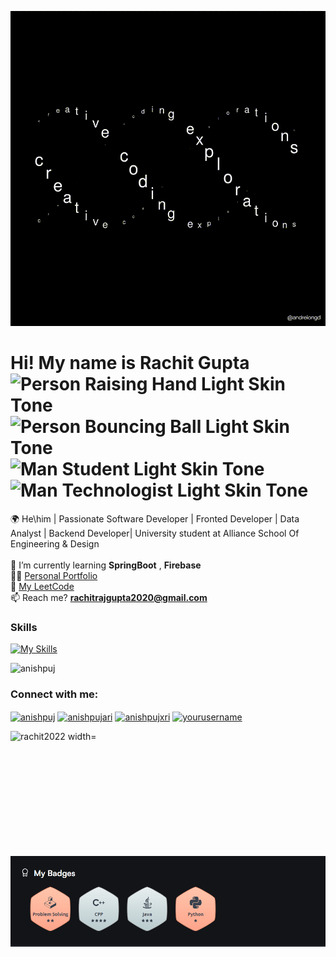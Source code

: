 ![NvL](https://github.com/rachit2022/rachit2022/blob/master/github_prof.gif)


Hi! My name is Rachit Gupta <img src="https://raw.githubusercontent.com/Tarikul-Islam-Anik/Animated-Fluent-Emojis/master/Emojis/People%20with%20activities/Person%20Raising%20Hand%20Light%20Skin%20Tone.png" alt="Person Raising Hand Light Skin Tone" width="30" height="30" /> <img src="https://raw.githubusercontent.com/Tarikul-Islam-Anik/Animated-Fluent-Emojis/master/Emojis/People%20with%20activities/Person%20Bouncing%20Ball%20Light%20Skin%20Tone.png" alt="Person Bouncing Ball Light Skin Tone" width="30" height="30" /> <img src="https://raw.githubusercontent.com/Tarikul-Islam-Anik/Animated-Fluent-Emojis/master/Emojis/People%20with%20professions/Man%20Student%20Light%20Skin%20Tone.png" alt="Man Student Light Skin Tone" width="30" height="30" /> <img src="https://raw.githubusercontent.com/Tarikul-Islam-Anik/Animated-Fluent-Emojis/master/Emojis/People%20with%20professions/Man%20Technologist%20Light%20Skin%20Tone.png" alt="Man Technologist Light Skin Tone" width="30" height="30" />
========================================================================================================================================

🌍 He\him | Passionate Software Developer | Fronted Developer | Data Analyst | Backend Developer| University student at Alliance School Of Engineering & Design  <br>
<br>
🌱 I’m currently learning **SpringBoot** , **Firebase**<br>
👨‍💻 <a href="https://my-portfolio-032.netlify.app">Personal Portfolio</a> <br>
👾 <a href="https://leetcode.com/u/Rachit_26/">My LeetCode</a> <br>
📫  Reach me? **rachitrajgupta2020@gmail.com**
<br/>
### Skills

[![My Skills](https://skillicons.dev/icons?i=java,c,cpp,python,html,css,js,react,spring,git,dart,mysql,androidstudio,firebase,mongodb,vscode,eclipse,anaconda,pycharm)](https://skillicons.dev)




<p align="left"> <img src="https://komarev.com/ghpvc/?username=rachit2022&label=Profile%20views&color=0e75b6&style=flat" alt="anishpuj" /> </p>


<h3 align="left">Connect with me:</h3>
<p align="left">
<a href="https://x.com/g_rachitraj" target="blank"><img align="center" src="https://raw.githubusercontent.com/rahuldkjain/github-profile-readme-generator/master/src/images/icons/Social/twitter.svg" alt="anishpuj" height="30" width="40" /></a>
<a href="https://www.facebook.com/rachitgupta.rachit.37/" target="blank"><img align="center" src="https://raw.githubusercontent.com/rahuldkjain/github-profile-readme-generator/master/src/images/icons/Social/facebook.svg" alt="anishpujari" height="30" width="40" /></a>
<a href="https://www.instagram.com/rachit_raj_gupta/" target="blank"><img align="center" src="https://raw.githubusercontent.com/rahuldkjain/github-profile-readme-generator/master/src/images/icons/Social/instagram.svg" alt="anishpujxri" height="30" width="40" /></a>
<a href="https://www.linkedin.com/in/rachit-gupta-54047a236/" target="blank"><img align="center" src="https://raw.githubusercontent.com/rahuldkjain/github-profile-readme-generator/master/src/images/icons/Social/linked-in-alt.svg" alt="yourusername" height="30" width="40" /></a>
</p>


<p><img align="left" src="https://github-readme-stats.vercel.app/api/top-langs?username=rachit2022&show_icons=true&locale=en&layout=compact" alt="rachit2022 width="600" height="200"/></p> 


<img width="849" alt="Screenshot 2024-02-18 at 7 32 35 AM" src="https://github.com/rachit2022/rachit2022/blob/master/badges.png">


